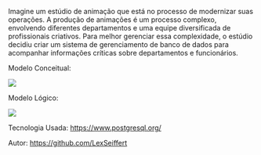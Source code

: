Imagine um estúdio de animação que está no processo de modernizar suas operações. A produção de animações é um processo complexo, envolvendo diferentes departamentos e uma equipe diversificada de profissionais criativos. Para melhor gerenciar essa complexidade, o estúdio decidiu criar um sistema de gerenciamento de banco de dados para acompanhar informações críticas sobre departamentos e funcionários.





Modelo Conceitual: 

<img src="https://github.com/LexSeiffert/BDProjetosPessoais/assets/141280572/0b848e66-f68d-4b86-8fc8-db1e5f03a014">



Modelo Lógico: 

<img src="https://github.com/LexSeiffert/BDProjetosPessoais/assets/141280572/d0a2ec2f-eb84-4e95-86ca-a4df3a4beb31">

Tecnologia Usada: https://www.postgresql.org/

Autor: https://github.com/LexSeiffert
